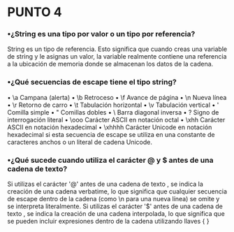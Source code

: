 # PUNTO 4

### •¿String es una tipo por valor o un tipo por referencia?
String es un tipo de referencia. Esto significa que cuando creas una variable de string y le asignas un valor, la variable realmente contiene una referencia a la ubicación de memoria donde se almacenan los datos de la cadena.

### •¿Qué secuencias de escape tiene el tipo string?
• \a Campana (alerta) 
• \b Retroceso 
• \f Avance de página 
• \n Nueva línea 
• \r Retorno de carro 
• \t Tabulación horizontal 
• \v Tabulación vertical 
• \' Comilla simple 
• \" Comillas dobles 
• \ Barra diagonal inversa 
• \? Signo de interrogación literal 
• \ooo Carácter ASCII en notación octal 
• \xhh Carácter ASCII en notación hexadecimal 
• \xhhhh Carácter Unicode en notación hexadecimal si esta secuencia de escape se utiliza en una constante de caracteres anchos o un literal de cadena Unicode.

### •¿Qué sucede cuando utiliza el carácter @ y $ antes de una cadena de texto?
Si utilizas el carácter '@' antes de una cadena de texto , se indica la creación de una cadena verbatime, lo que significa que cualquier secuencia de escape dentro de la cadena (como \n para una nueva línea) se omite y se interpreta literalmente. 
Si utilizas el carácter '$' antes de una cadena de texto , se indica la creación de una cadena interpolada, lo que significa que se pueden incluir expresiones dentro de la cadena utilizando llaves { }
